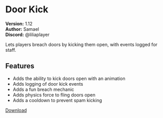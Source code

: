 # Door Kick

**Version:** 1.12  
**Author:** Samael  
**Discord:** @liliaplayer  

Lets players breach doors by kicking them open, with events logged for staff.

## Features

- Adds the ability to kick doors open with an animation
- Adds logging of door kick events
- Adds a fun breach mechanic
- Adds physics force to fling doors open
- Adds a cooldown to prevent spam kicking

[Download](https://github.com/LiliaFramework/Modules/raw/refs/heads/gh-pages/doorkick.zip)
